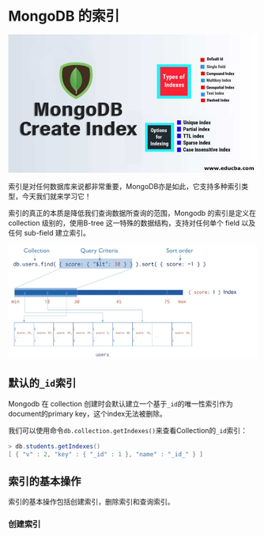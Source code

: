 # MongoDB 的索引

![mongodb-index](../images/mongodb-index.jpeg)

索引是对任何数据库来说都非常重要，MongoDB亦是如此，它支持多种索引类型，今天我们就来学习它！

索引的真正的本质是降低我们查询数据所查询的范围，Mongodb 的索引是定义在 collection 级别的，使用B-tree 这一特殊的数据结构，支持对任何单个 field 以及任何 sub-field 建立索引。

![mongodb-index-example](../images/mongo-index-example.jpg)

## 默认的`_id`索引

Mongodb 在 collection 创建时会默认建立一个基于`_id`的唯一性索引作为document的primary key，这个index无法被删除。

我们可以使用命令`db.collection.getIndexes()`来查看Collection的`_id`索引：
```java
> db.students.getIndexes()
[ { "v" : 2, "key" : { "_id" : 1 }, "name" : "_id_" } ]
```

## 索引的基本操作

索引的基本操作包括创建索引，删除索引和查询索引。

### 创建索引

